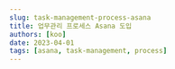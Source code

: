 ```yaml
---
slug: task-management-process-asana
title: 업무관리 프로세스 Asana 도입
authors: [koo]
date: 2023-04-01
tags: [asana, task-management, process]
---
```


<!-- truncate -->
